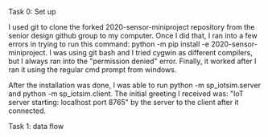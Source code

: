 Task 0: Set up 

I used git to clone the forked 2020-sensor-miniproject repository from the senior design github group to my computer. 
Once I did that, I ran into a few errors in trying to run this command: python -m pip install -e 2020-sensor-miniproject. 
I was using git bash and I tried cygwin as different compilers, but I always ran into the "permission denied" error. Finally, it worked
after I ran it using the regular cmd prompt from windows. 

After the installation was done, I was able to run python -m sp_iotsim.server and python -m sp_iotsim.client. 
The initial greeting I received was: "IoT server starting:  localhost port 8765" by the server to the client after it connected. 

Task 1: data flow

